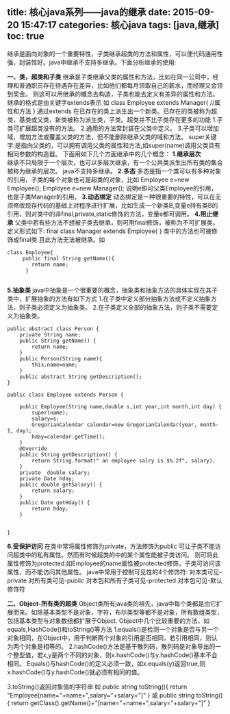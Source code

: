 title:  核心java系列——java的继承
date: 2015-09-20 15:47:17
categories: 核心java
tags: [java,继承]
toc: true
---
继承是面向对象的一个重要特性，子类继承超类的方法和属性，可以使代码通用性强，封装性好。java中继承不支持多继承。下面分析继承的使用:
<!--more-->
**一、类，超类和子类**
	继承是子类继承父类的属性和方法，比如在同一公司中，经理和普通职员存在待遇存在差异，比如他们都每月领取自己的薪水，而经理又会领到奖金。
	则这可以用继承的概念去构造，子类也能去定义有差异的属性和方法。继承的格式是由关键字extends表示
	如 class Employee extends Manager{
		//属性和方法
	}
	通过extends 在已存在的类上派生出一个新类。已存在的类被称为超类，基类或父类，新类被称为派生类，子类。超类并不比子类存在更多的功能
	1.子类可扩展超类没有的方法。
	2.通用的方法常封装在父类中定义。
	3.子类可以增加域，增加方法或覆盖父类的方法，但不能删除继承父类的域和方法。
	super关键字:是指向父类的，可以拥有调用父类的属性和方法,如super(name)调用父类具有相同参数的构造器。
	下面用如下几个方面继承中的几个概念：
	**1.继承层次**	
	继承不只局限于一个层次，也可以多层次继承，有一个公共类派生出所有类的集合被称为继承的层次。
	java不支持多继承。
	**2.多态**
	多态是指一个类可以有多种对象的引用，子类的每个对象也可是超类的对象，比如
	Employee e=new Employee();
	Employee e=new Manager(); 说明e即可父类Employee的引用，也是子类Manager的引用。
	**3.动态绑定**
	动态绑定是一种很重要的特性，可以在无须修改现存代码的基础上对程序进行扩展，比如生成一个新类B,变量e持有类B的引用，则对类中的非final,private,static修饰的方法，变量e都可调用。
	**4.阻止继承**
	 父类中若有些方法不想被子类去继承，则可用final修饰，被称为不可扩展类。定义形式如下:
	 final class Manager extends Employee{
	 }
	 类中的方法也可被修饰成final类.且此方法无法被继承。如
	 
```
class Employee{
	 public final String getName(){
		return name;
	  }
	 
```
**5.抽象类**
java中抽象是一个很重要的概念，抽象类和抽象方法的具体实现在其子类中，扩展抽象的方法有如下方式
1.在子类中定义部分抽象方法或不定义抽象方法，则子类必须定义为抽象类。
2.在子类定义全部的抽象方法，则子类不需要定义为抽象类。
```
public abstract class Person {
	private String name;
	public String getName() {
		return name;
	}
	public Person(String name){
		this.name=name;
	}
	public abstract String getDescription();
}

```
```
public class Employee extends Person {

	public Employee(String name,double s,int year,int month,int day) {
		super(name);
		salary=s;
		GregorianCalendar calendar=new GregorianCalendar(year, month-1, day);
		hday=calendar.getTime();
	}
	@Override
	public String getDescription() {
		return String.format(" an employee salry is $%.2f", salary);
	}
	private  double salary;
	private Date hday;
	public double getSalary() {
		return salary;
	}
	public Date getHday() {
		return hday;
	}
	
	
}
```

**6.受保护访问**
在类中常将属性修饰为private，方法修饰为public 可让子类不能访问超类中的私有属性。然而有时候超类的中的某个属性能被子类访问。
则可将此属性修饰为protected.如Employee的name属性被protected修饰，子类可访问该属性，而不能访问其他属性。
java中常用于控制可见性的4个修饰符:
对本类可见-private
对所有类可见-public
对本包和所有子类可见-protected
对本包可见-默认修饰符
	
**二、Object-所有类的超类**
Object类所有java类的祖先，java中每个类都是由它扩展而来。如除基本类型不是对象，字符，布尔类型等都不是对象，所有数组类型，包括基本类型与对象数组都扩展于Object.
Object中几个比较重要的方法，如equals,HashCode()和toString()等方法
1.equals()是检测一个对象是否与另一个对象相同，在Object中，用于判断两个对象的引用是否相同，若引用相同，则认为两个对象是相等的。
2.hashCode()方法是基于散列码，散列码是对象导出的一个整型值，若x,y是两个不同的对象，则x.hashCode()与y.hashCode()基本不会相同。
  Equals()与hashCode()的定义必须一致，如x.equals(y)返回true,则x.hashCode()与y.hashCode()就必须有相同的值。

3.toString()返回对象值的字符串
如 public string toString(){
	return "Employee[name="+name+",salary="+salary+"]"
	}
	或
public string toString(){
	return getClass().getName()+"[name="+name+",salary="+salary+"]"
	}